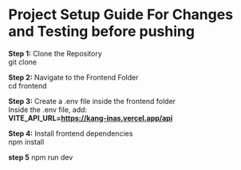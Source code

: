 # Project Setup Guide For Changes and Testing before pushing

**Step 1:** Clone the Repository  
git clone <repository-url>

**Step 2:** Navigate to the Frontend Folder  
cd frontend

**Step 3:** Create a .env file inside the frontend folder  
Inside the .env file, add:  
**VITE_API_URL=https://kang-inas.vercel.app/api**

**Step 4:** Install frontend dependencies  
npm install

**step 5**
npm run dev
